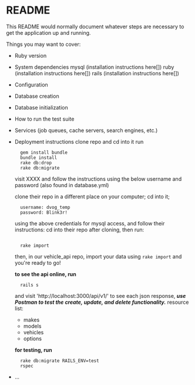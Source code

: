 # README

This README would normally document whatever steps are necessary to get the
application up and running.

Things you may want to cover:

* Ruby version

* System dependencies
  mysql (installation instructions here[])
  ruby (installation instructions here[])
  rails (installation instructions here[])

* Configuration

* Database creation

* Database initialization

* How to run the test suite

* Services (job queues, cache servers, search engines, etc.)

* Deployment instructions
  clone repo and cd into it
  run
  ```shell
    gem install bundle
    bundle install
    rake db:drop
    rake db:migrate
  ```

  visit XXXX and follow the instructions using the below username and password (also found in database.yml)

  clone their repo in a different place on your computer; cd into it;

  ```shell
    username: dvog_temp
    password: Blink3r!
  ```
  using the above credentials for mysql access, and follow their instructions:
  cd into their repo after cloning, then run:
  ```shell

    rake import
  ```
  then, in our vehicle_api repo, import your data using `rake import` and you're ready to go!

  **to see the api online, run**
  ```shell
    rails s
  ```
  and visit 'http://localhost:3000/api/v1/<resource>' to see each json response,
  ***use Postman to test the create, update, and delete functionality.***
  resource list:
    * makes
    * models
    * vehicles
    * options

  **for testing, run**
  ```shell
    rake db:migrate RAILS_ENV=test
    rspec
  ```


* ...
